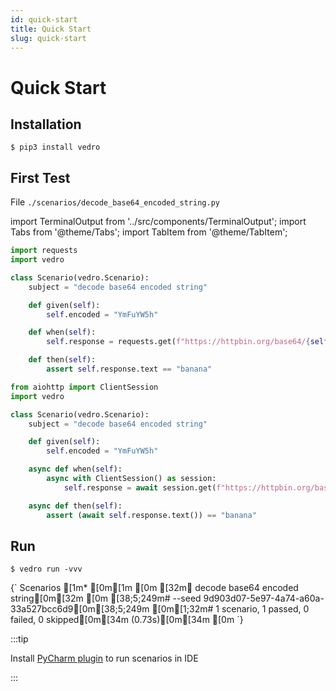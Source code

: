 ```yaml
---
id: quick-start
title: Quick Start
slug: quick-start
---
```

# Quick Start

## Installation

```shell
$ pip3 install vedro
```

## First Test

File `./scenarios/decode_base64_encoded_string.py`

import TerminalOutput from '../src/components/TerminalOutput';
import Tabs from '@theme/Tabs';
import TabItem from '@theme/TabItem';

<Tabs>
  <TabItem value="requests" label="requests" default>

```python
import requests
import vedro

class Scenario(vedro.Scenario):
    subject = "decode base64 encoded string"

    def given(self):
        self.encoded = "YmFuYW5h"

    def when(self):
        self.response = requests.get(f"https://httpbin.org/base64/{self.encoded}")

    def then(self):
        assert self.response.text == "banana"
```

  </TabItem>
  <TabItem value="aiohttp" label="aiohttp">

```python
from aiohttp import ClientSession
import vedro

class Scenario(vedro.Scenario):
    subject = "decode base64 encoded string"

    def given(self):
        self.encoded = "YmFuYW5h"

    async def when(self):
        async with ClientSession() as session:
            self.response = await session.get(f"https://httpbin.org/base64/{self.encoded}")

    async def then(self):
        assert (await self.response.text()) == "banana"
```

  </TabItem>
</Tabs>

## Run

```shell
$ vedro run -vvv
```

<TerminalOutput>
{`
Scenarios
[1m* [0m[1m
[0m [32m✔ decode base64 encoded string[0m[32m
[0m 
[38;5;249m# --seed 9d903d07-5e97-4a74-a60a-33a527bcc6d9[0m[38;5;249m
[0m[1;32m# 1 scenario, 1 passed, 0 failed, 0 skipped[0m[34m (0.73s)[0m[34m
[0m
`}
</TerminalOutput>

:::tip

Install <a href='https://plugins.jetbrains.com/plugin/18227-vedro' target='_blank'>PyCharm plugin</a> to run scenarios in IDE

:::

